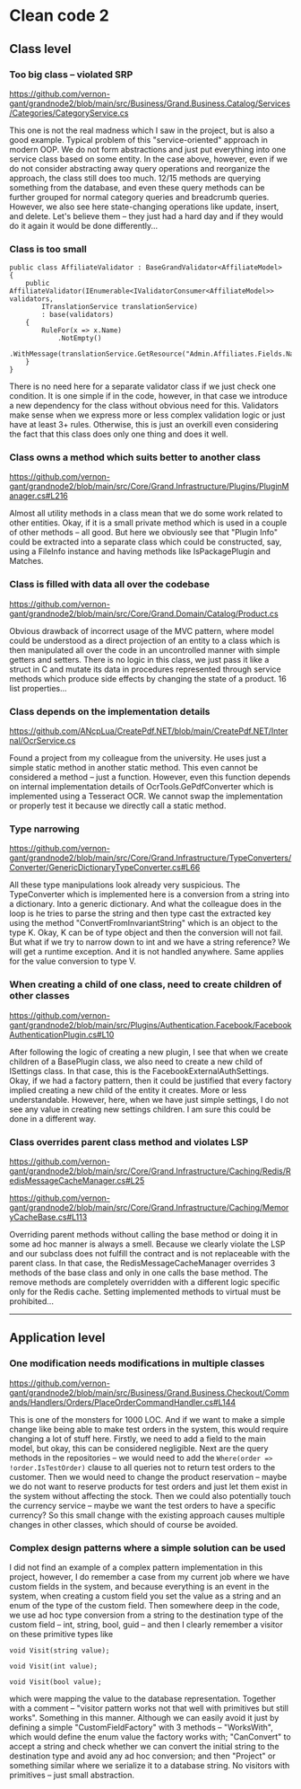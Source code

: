 # Clean code 2

## Class level

### Too big class – violated SRP

https://github.com/vernon-gant/grandnode2/blob/main/src/Business/Grand.Business.Catalog/Services/Categories/CategoryService.cs

This one is not the real madness which I saw in the project, but is also a good example. Typical problem of this "service-oriented" approach in modern OOP. We do not form abstractions and just put everything into one service class based on some entity. In the case above, however, even if we do not consider abstracting away query operations and reorganize the approach, the class still does too much. 12/15 methods are querying something from the database, and even these query methods can be further grouped for normal category queries and breadcrumb queries. However, we also see here state-changing operations like update, insert, and delete. Let's believe them – they just had a hard day and if they would do it again it would be done differently...

### Class is too small

```
public class AffiliateValidator : BaseGrandValidator<AffiliateModel>
{
    public AffiliateValidator(IEnumerable<IValidatorConsumer<AffiliateModel>> validators,
        ITranslationService translationService)
        : base(validators)
    {
        RuleFor(x => x.Name)
            .NotEmpty()
            .WithMessage(translationService.GetResource("Admin.Affiliates.Fields.Name.Required"));
    }
}
```

There is no need here for a separate validator class if we just check one condition. It is one simple if in the code, however, in that case we introduce a new dependency for the class without obvious need for this. Validators make sense when we express more or less complex validation logic or just have at least 3+ rules. Otherwise, this is just an overkill even considering the fact that this class does only one thing and does it well.

### Class owns a method which suits better to another class

https://github.com/vernon-gant/grandnode2/blob/main/src/Core/Grand.Infrastructure/Plugins/PluginManager.cs#L216

Almost all utility methods in a class mean that we do some work related to other entities. Okay, if it is a small private method which is used in a couple of other methods – all good. But here we obviously see that "Plugin Info" could be extracted into a separate class which could be constructed, say, using a FileInfo instance and having methods like IsPackagePlugin and Matches.

### Class is filled with data all over the codebase

https://github.com/vernon-gant/grandnode2/blob/main/src/Core/Grand.Domain/Catalog/Product.cs

Obvious drawback of incorrect usage of the MVC pattern, where model could be understood as a direct projection of an entity to a class which is then manipulated all over the code in an uncontrolled manner with simple getters and setters. There is no logic in this class, we just pass it like a struct in C and mutate its data in procedures represented through service methods which produce side effects by changing the state of a product. 16 list properties...

### Class depends on the implementation details

https://github.com/ANcpLua/CreatePdf.NET/blob/main/CreatePdf.NET/Internal/OcrService.cs

Found a project from my colleague from the university. He uses just a simple static method in another static method. This even cannot be considered a method – just a function. However, even this function depends on internal implementation details of OcrTools.GePdfConverter which is implemented using a Tesseract OCR. We cannot swap the implementation or properly test it because we directly call a static method.

### Type narrowing

https://github.com/vernon-gant/grandnode2/blob/main/src/Core/Grand.Infrastructure/TypeConverters/Converter/GenericDictionaryTypeConverter.cs#L66

All these type manipulations look already very suspicious. The TypeConverter which is implemented here is a conversion from a string into a dictionary. Into a generic dictionary. And what the colleague does in the loop is he tries to parse the string and then type cast the extracted key using the method "ConvertFromInvariantString" which is an object to the type K. Okay, K can be of type object and then the conversion will not fail. But what if we try to narrow down to int and we have a string reference? We will get a runtime exception. And it is not handled anywhere. Same applies for the value conversion to type V.

### When creating a child of one class, need to create children of other classes

https://github.com/vernon-gant/grandnode2/blob/main/src/Plugins/Authentication.Facebook/FacebookAuthenticationPlugin.cs#L10

After following the logic of creating a new plugin, I see that when we create children of a BasePlugin class, we also need to create a new child of ISettings class. In that case, this is the FacebookExternalAuthSettings. Okay, if we had a factory pattern, then it could be justified that every factory implied creating a new child of the entity it creates. More or less understandable. However, here, when we have just simple settings, I do not see any value in creating new settings children. I am sure this could be done in a different way.

### Class overrides parent class method and violates LSP

https://github.com/vernon-gant/grandnode2/blob/main/src/Core/Grand.Infrastructure/Caching/Redis/RedisMessageCacheManager.cs#L25

https://github.com/vernon-gant/grandnode2/blob/main/src/Core/Grand.Infrastructure/Caching/MemoryCacheBase.cs#L113

Overriding parent methods without calling the base method or doing it in some ad hoc manner is always a smell. Because we clearly violate the LSP and our subclass does not fulfill the contract and is not replaceable with the parent class. In that case, the RedisMessageCacheManager overrides 3 methods of the base class and only in one calls the base method. The remove methods are completely overridden with a different logic specific only for the Redis cache. Setting implemented methods to virtual must be prohibited...

---

## Application level

### One modification needs modifications in multiple classes

https://github.com/vernon-gant/grandnode2/blob/main/src/Business/Grand.Business.Checkout/Commands/Handlers/Orders/PlaceOrderCommandHandler.cs#L144

This is one of the monsters for 1000 LOC. And if we want to make a simple change like being able to make test orders in the system, this would require changing a lot of stuff here. Firstly, we need to add a field to the main model, but okay, this can be considered negligible. Next are the query methods in the repositories – we would need to add the `Where(order => !order.IsTestOrder)` clause to all queries not to return test orders to the customer. Then we would need to change the product reservation – maybe we do not want to reserve products for test orders and just let them exist in the system without affecting the stock. Then we could also potentially touch the currency service – maybe we want the test orders to have a specific currency? So this small change with the existing approach causes multiple changes in other classes, which should of course be avoided.

### Complex design patterns where a simple solution can be used

I did not find an example of a complex pattern implementation in this project, however, I do remember a case from my current job where we have custom fields in the system, and because everything is an event in the system, when creating a custom field you set the value as a string and an enum of the type of the custom field. Then somewhere deep in the code, we use ad hoc type conversion from a string to the destination type of the custom field – int, string, bool, guid – and then I clearly remember a visitor on these primitive types like

```
void Visit(string value);

void Visit(int value);

void Visit(bool value);
```

which were mapping the value to the database representation. Together with a comment – "visitor pattern works not that well with primitives but still works". Something in this manner. Although we can easily avoid it just by defining a simple "CustomFieldFactory" with 3 methods – "WorksWith", which would define the enum value the factory works with; "CanConvert" to accept a string and check whether we can convert the initial string to the destination type and avoid any ad hoc conversion; and then "Project" or something similar where we serialize it to a database string. No visitors with primitives – just small abstraction.